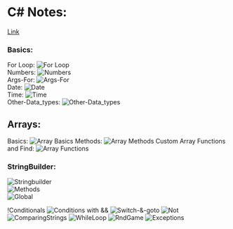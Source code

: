 # C# Notes:
[Link](https://www.youtube.com/playlist?list=PLGLfVvz_LVvRX6xK1oi0reKci6ignjdSa)
### Basics:
For Loop:
![For Loop](../assets/for.png)     
Numbers:
![Numbers](../assets/nums.png)     
Args-For:
![Args-For](../assets/for.png)     
Date:
![Date](../assets/date.png)     
Time:
![Time](../assets/time.png)     
Other-Data_types:
![Other-Data_types](../assets/otherdata.png)     

## Arrays:
Basics:
![Array Basics](../assets/arrBasics.png)
Methods:
![Array Methods](../assets/arrMethods.png)
Custom Array Functions and Find:
![Array Functions](../assets/arrCustFunc.png)

### StringBuilder:
![Stringbuilder](../assets/strbuilder.png)      
![Methods](../assets/strbuilder2.png)      
![Global](../assets/global.png)      

!Conditionals
![Conditions with &&](../assets/condand.png)
![Switch-&-goto](../assets/switchgo.png)
![Not](../assets/not.png)
![ComparingStrings](../assets/compstr.png)
![WhileLoop](../assets/while.png)
![RndGame](../assets/rndgame.png)
![Exceptions](../assets/exceptions.png)